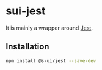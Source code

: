 # sui-jest

It is mainly a wrapper around [Jest](https://jestjs.io/).

## Installation

```sh
npm install @s-ui/jest --save-dev
```

